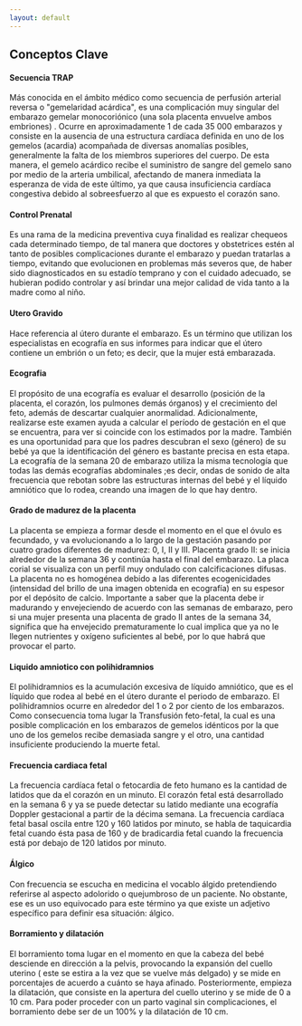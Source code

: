 ```yaml
---
layout: default
---
```


## Conceptos Clave  



#### Secuencia TRAP
Más conocida en el ámbito médico como secuencia de perfusión arterial reversa o "gemelaridad acárdica", es una complicación muy singular del embarazo gemelar monocoriónico (una sola placenta envuelve ambos embriones) . Ocurre en aproximadamente 1 de cada 35 000 embarazos y consiste en la ausencia de una estructura cardíaca definida en uno de los gemelos (acardia) acompañada de diversas anomalías posibles, generalmente la falta de los miembros superiores del cuerpo. De esta manera, el gemelo acárdico recibe el suministro de sangre del gemelo sano por medio de la arteria umbilical, afectando de manera inmediata la esperanza de vida de este último, ya que causa insuficiencia cardíaca congestiva debido al sobreesfuerzo al que es expuesto el corazón sano. 


#### Control Prenatal
Es una rama de la medicina preventiva cuya finalidad es realizar chequeos cada determinado tiempo, de tal manera que doctores y obstetrices estén al tanto de posibles complicaciones durante el embarazo y puedan tratarlas a tiempo, evitando que evolucionen en problemas más severos que, de haber sido diagnosticados en su estadío temprano y con el cuidado adecuado, se hubieran podido controlar y así brindar una mejor calidad de vida tanto a la madre como al niño.


#### Utero Gravido
Hace referencia al útero durante el embarazo. Es un término que utilizan los especialistas en ecografía en sus informes para indicar que el útero contiene un embrión o un feto; es decir, que la mujer está embarazada.

#### Ecografia
El propósito de una ecografía es evaluar el desarrollo (posición de la placenta, el corazón, los pulmones demás órganos) y el crecimiento del feto, además de descartar cualquier anormalidad. Adicionalmente, realizarse este examen ayuda a calcular el período de gestación en el que se encuentra, para ver si coincide con los estimados por la madre. También es una oportunidad para que los padres descubran el sexo (género) de su bebé ya que la identificación del género es bastante precisa en esta etapa. La ecografía de la semana 20 de embarazo utiliza la misma tecnología que todas las demás ecografías abdominales ;es decir, ondas de sonido de alta frecuencia que rebotan sobre las estructuras internas del bebé y el líquido amniótico que lo rodea, creando una imagen de lo que hay dentro.


#### Grado de madurez de la placenta
La placenta se empieza a formar desde el momento en el que el óvulo es fecundado, y va evolucionando a lo largo de la gestación pasando por cuatro grados diferentes de madurez: 0, I, II y III.
Placenta grado II: se inicia alrededor de la semana 36 y continúa hasta el final del embarazo. La placa corial se visualiza con un perfil muy ondulado con calcificaciones difusas. La placenta no es homogénea debido a las diferentes ecogenicidades (intensidad del brillo de una imagen obtenida en ecografía) en su espesor por el depósito de calcio. Importante a saber que la placenta debe ir madurando y envejeciendo de acuerdo con las semanas de embarazo, pero si una mujer presenta una placenta de grado II antes de la semana 34, significa que ha envejecido prematuramente lo cual implica que ya no le llegen nutrientes y oxígeno suficientes al bebé, por lo que habrá que provocar el parto.


#### Liquido amniotico con polihidramnios
El polihidramnios es la acumulación excesiva de líquido amniótico, que es el líquido que rodea al bebé en el útero durante el periodo de embarazo. El polihidramnios ocurre en alrededor del 1 o 2 por ciento de los embarazos. Como consecuencia toma lugar la Transfusión feto-fetal, la cual es una posible complicación en los embarazos de gemelos idénticos por la que uno de los gemelos recibe demasiada sangre y el otro, una cantidad insuficiente produciendo la muerte fetal.


#### Frecuencia cardiaca fetal
La frecuencia cardíaca fetal o fetocardia de feto humano es la cantidad de latidos que da el corazón en un minuto. El corazón fetal está desarrollado en la semana 6 y ya se puede detectar su latido mediante una ecografía Doppler gestacional a partir de la décima semana. La frecuencia cardíaca fetal basal oscila entre 120 y 160 latidos por minuto, se habla de taquicardia fetal cuando ésta pasa de 160 y de bradicardia fetal cuando la frecuencia está por debajo de 120 latidos por minuto.


#### Álgico 
Con frecuencia se escucha en medicina el vocablo álgido pretendiendo referirse al aspecto adolorido o quejumbroso de un paciente. No obstante, ese es un
uso equivocado para este término ya que existe un adjetivo específico para definir esa situación: álgico.


#### Borramiento y dilatación
El borramiento toma lugar en el momento en que la cabeza del bebé desciende en dirección a la pelvis, provocando la expansión del cuello uterino ( este se estira a la vez que se vuelve más delgado) y se mide en porcentajes de acuerdo a cuánto se haya afinado. Posteriormente, empieza la dilatación, que consiste en la apertura del cuello uterino y se mide de 0 a 10 cm. Para poder proceder con un parto vaginal sin complicaciones, el borramiento debe ser de un 100% y la dilatación de 10 cm.
